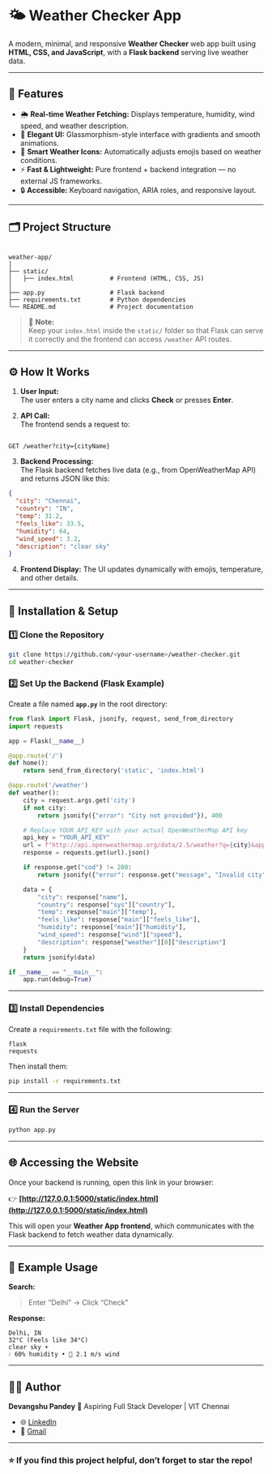 # 🌤️ Weather Checker App

A modern, minimal, and responsive **Weather Checker** web app built using **HTML, CSS, and JavaScript**, with a **Flask backend** serving live weather data.

---

## 🚀 Features

- 🌦️ **Real-time Weather Fetching:** Displays temperature, humidity, wind speed, and weather description.  
- 🎨 **Elegant UI:** Glassmorphism-style interface with gradients and smooth animations.  
- 🧠 **Smart Weather Icons:** Automatically adjusts emojis based on weather conditions.  
- ⚡ **Fast & Lightweight:** Pure frontend + backend integration — no external JS frameworks.  
- 🔒 **Accessible:** Keyboard navigation, ARIA roles, and responsive layout.

---

## 🗂️ Project Structure

```

weather-app/
│
├── static/
│   ├── index.html          # Frontend (HTML, CSS, JS)
│
├── app.py                  # Flask backend
├── requirements.txt        # Python dependencies
└── README.md               # Project documentation

```

> 🧩 **Note:**  
> Keep your `index.html` inside the `static/` folder so that Flask can serve it correctly and the frontend can access `/weather` API routes.

---

## ⚙️ How It Works

1. **User Input:**  
   The user enters a city name and clicks **Check** or presses **Enter**.

2. **API Call:**  
   The frontend sends a request to:
```

GET /weather?city={cityName}

````

3. **Backend Processing:**  
The Flask backend fetches live data (e.g., from OpenWeatherMap API) and returns JSON like this:
```json
{
  "city": "Chennai",
  "country": "IN",
  "temp": 31.2,
  "feels_like": 33.5,
  "humidity": 64,
  "wind_speed": 3.2,
  "description": "clear sky"
}
````

4. **Frontend Display:**
   The UI updates dynamically with emojis, temperature, and other details.

---

## 🧰 Installation & Setup

### 1️⃣ Clone the Repository

```bash
git clone https://github.com/<your-username>/weather-checker.git
cd weather-checker
```

### 2️⃣ Set Up the Backend (Flask Example)

Create a file named **`app.py`** in the root directory:

```python
from flask import Flask, jsonify, request, send_from_directory
import requests

app = Flask(__name__)

@app.route('/')
def home():
    return send_from_directory('static', 'index.html')

@app.route('/weather')
def weather():
    city = request.args.get('city')
    if not city:
        return jsonify({"error": "City not provided"}), 400

    # Replace YOUR_API_KEY with your actual OpenWeatherMap API key
    api_key = "YOUR_API_KEY"
    url = f"http://api.openweathermap.org/data/2.5/weather?q={city}&appid={api_key}&units=metric"
    response = requests.get(url).json()

    if response.get("cod") != 200:
        return jsonify({"error": response.get("message", "Invalid city")})

    data = {
        "city": response["name"],
        "country": response["sys"]["country"],
        "temp": response["main"]["temp"],
        "feels_like": response["main"]["feels_like"],
        "humidity": response["main"]["humidity"],
        "wind_speed": response["wind"]["speed"],
        "description": response["weather"][0]["description"]
    }
    return jsonify(data)

if __name__ == "__main__":
    app.run(debug=True)
```

---

### 3️⃣ Install Dependencies

Create a `requirements.txt` file with the following:

```
flask
requests
```

Then install them:

```bash
pip install -r requirements.txt
```

---

### 4️⃣ Run the Server

```bash
python app.py
```

---

## 🌐 Accessing the Website

Once your backend is running, open this link in your browser:

👉 **[http://127.0.0.1:5000/static/index.html](http://127.0.0.1:5000/static/index.html)**

This will open your **Weather App frontend**, which communicates with the Flask backend to fetch weather data dynamically.

---

## 🧩 Example Usage

**Search:**

> Enter “Delhi” → Click “Check”

**Response:**

```
Delhi, IN
32°C (Feels like 34°C)
clear sky ☀️
💧 60% humidity • 💨 2.1 m/s wind
```

---

## 👨‍💻 Author

**Devangshu Pandey**
💼 Aspiring Full Stack Developer | VIT Chennai
- 🌐 [LinkedIn](https://www.linkedin.com/in/devangshu-pandey-606611372/)
- 📧 [Gmail](mailto:devangshupandey84@gmail.com)

---

### ⭐ If you find this project helpful, don’t forget to **star** the repo!
